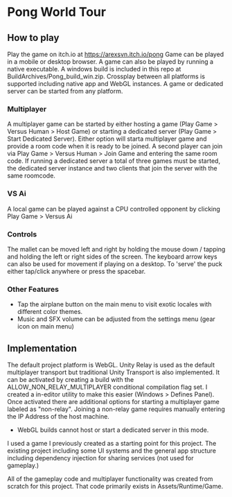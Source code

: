 # Pong World Tour

## How to play
Play the game on itch.io at https://arexsvn.itch.io/pong
Game can be played in a mobile or desktop browser.
A game can also be played by running a native executable. A windows build is included in this repo at BuildArchives/Pong_build_win.zip.
Crossplay between all platforms is supported including native app and WebGL instances. A game or dedicated server can be started from any platform.
### Multiplayer
A multiplayer game can be started by either hosting a game (Play Game > Versus Human > Host Game) or starting a dedicated server (Play Game > Start Dedicated Server).
Either option will starta multiplayer game and provide a room code when it is ready to be joined. A second player can join via Play Game > Versus Human > Join Game and entering the same room code. If running a dedicated server a total of three games must be started, the dedicated server instance and two clients that join the server with the same roomcode.
### VS Ai
A local game can be played against a CPU controlled opponent by clicking Play Game > Versus Ai
### Controls
The mallet can be moved left and right by holding the mouse down / tapping and holding the left or right sides of the screen.
The keyboard arrow keys can also be used for movement if playing on a desktop.
To 'serve' the puck either tap/click anywhere or press the spacebar.
### Other Features
* Tap the airplane button on the main menu to visit exotic locales with different color themes.
* Music and SFX volume can be adjusted from the settings menu (gear icon on main menu)

## Implementation
The default project platform is WebGL. Unity Relay is used as the default multiplayer transport but traditional Unity Transport is also implemented. It can be activated by creating a build with the ALLOW_NON_RELAY_MULTIPLAYER conditional compilation flag set. I created a in-editor utility to make this easier (Windows > Defines Panel). Once activated there are additional options for starting a multiplayer game labeled as "non-relay". Joining a non-relay game requires manually entering the IP Address of the host machine. 
* WebGL builds cannot host or start a dedicated server in this mode.

I used a game I previously created as a starting point for this project. The existing project including some UI systems and the general app structure including dependency injection for sharing services (not used for gameplay.)

All of the gameplay code and multiplayer functionality was created from scratch for this project. That code primarily exists in Assets/Runtime/Game.
